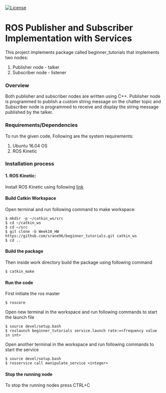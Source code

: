 [![License](https://img.shields.io/badge/License-BSD%203--Clause-blue.svg)](https://opensource.org/licenses/BSD-3-Clause)
# ROS Publisher and Subscriber Implementation with Services
This project implements package called beginner_tutorials that implements two nodes:
1. Publisher node - talker
2. Subscriber node - listener

### Overview
Both publisher and subscriber nodes are written using C++. Publisher node is programmed
to publish a custom string message on the chatter topic and Subscriber node is
programmed to receive and display the string message published by the talker.

### Requirements/Dependencies
To run the given code, Following are the system requirements:
1. Ubuntu 16.04 OS
2. ROS Kinetic

### Installation process
#### 1. ROS Kinetic:
Install ROS Kinetic using following [link](http://wiki.ros.org/ROS/Tutorials/InstallingandConfiguringROSEnvironment)

#### Build Catkin Workspace
Open terminal and run following command to make workspace:
```
$ mkdir -p ~/catkin_ws/src
$ cd ~/catkin_ws
$ cd ~/src
$ git clone -b Week10_HW https://github.com/srane96/beginner_tutorials.git catkin_ws
$ cd ..
```
#### Build the package
Then inside work directory build the package using following command
```
$ catkin_make
```

#### Run the code
First initiate the ros master
```
$ roscore
```
Open new terminal in the workspace and run following commands to start the launch file
```
$ source devel/setup.bash
$ roslaunch beginner_tutorials service.launch rate:=<frequency value in int>
```
Open another terminal in the workspace and run following commands to start the service
```
$ source devel/setup.bash
$ rosservice call manipulate_service <integer>
```
#### Stop the running node
To stop the running nodes press CTRL+C

